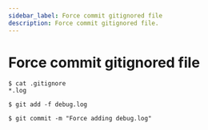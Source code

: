 ```yaml
---
sidebar_label: Force commit gitignored file
description: Force commit gitignored file.
---
```


# Force commit gitignored file

```
$ cat .gitignore
*.log
  
$ git add -f debug.log
  
$ git commit -m "Force adding debug.log"
```
